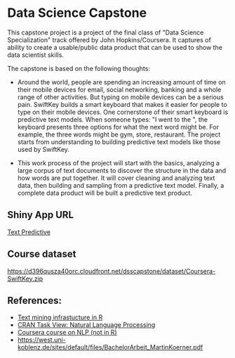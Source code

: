 # Data Science Capstone

This capstone project is a project of the final class of "Data Science Specialization" track offered by John Hopkins/Coursera.  It captures of ability to create a usable/public data product that can be used to show the data scientist skills.

The capstone is based on the following thoughts:
- Around the world, people are spending an increasing amount of time on their mobile devices for email, social networking, banking and a whole range of other activities. But typing on mobile devices can be a serious pain. SwiftKey builds a smart keyboard that makes it easier for people to type on their mobile devices. One cornerstone of their smart keyboard is predictive text models. When someone types: "I went to the ", the keyboard presents three options for what the next word might be. For example, the three words might be gym, store, restaurant. The project starts from understanding to building predictive text models like those used by SwiftKey.

- This work process of the project will start with the basics, analyzing a large corpus of text documents to discover the structure in the data and how words are put together. It will cover cleaning and analyzing text data, then building and sampling from a predictive text model. Finally, a complete data product will be built a predictive text product.

## Shiny App URL
<a href="https://trieutn.shinyapps.io/data_products_course_project/">Text Predictive</a>
## Course dataset
https://d396qusza40orc.cloudfront.net/dsscapstone/dataset/Coursera-SwiftKey.zip

## References:
<ul><li><a href="http://www.jstatsoft.org/v25/i05/" target="_blank" rel="noopener nofollow">Text mining infrastucture in R</a></li><li><a href="http://cran.r-project.org/web/views/NaturalLanguageProcessing.html" target="_blank" rel="noopener nofollow">CRAN Task View: Natural Language Processing</a></li><li><a href="https://class.coursera.org/nlp" target="_blank" rel="noopener nofollow">Coursera course on NLP (not in R)</a></li>
<li><a href="https://west.uni-koblenz.de/sites/default/files/BachelorArbeit_MartinKoerner.pdf">https://west.uni-koblenz.de/sites/default/files/BachelorArbeit_MartinKoerner.pdf</a></li>
</ul>

